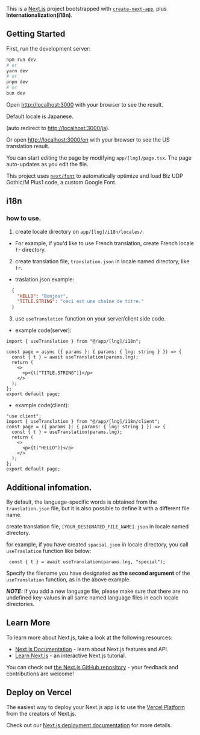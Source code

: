 This is a [Next.js](https://nextjs.org/) project bootstrapped with [`create-next-app`](https://github.com/vercel/next.js/tree/canary/packages/create-next-app), plus  **Internationalization(i18n)**.

## Getting Started

First, run the development server:

```bash
npm run dev
# or
yarn dev
# or
pnpm dev
# or
bun dev
```

Open [http://localhost:3000](http://localhost:3000) with your browser to see the result.

Default locale is Japanese.

(auto redirect to [http://localhost:3000/ja](http://localhost:3000/ja)).

Or open [http://localhost:3000/en](http://localhost:3000/en) with your browser to see the US translation result.

You can start editing the page by modifying `app/[lng]/page.tsx`. The page auto-updates as you edit the file.

This project uses [`next/font`](https://nextjs.org/docs/basic-features/font-optimization) to automatically optimize and load Biz UDP Gothic/M Plus1 code, a custom Google Font.

## i18n

### how to use.

1. create locale directory on `app/[lng]/i18n/locales/`.
- For example, if you'd like to use French translation, create French locale `fr` directory.
2. create translation file, `translation.json` in locale named directory, like `fr`.
- traslation.json example:
```json
  { 
    "HELLO": "Bonjour",
    "TITLE.STRING": "ceci est une chaîne de titre."
  }
```
3. use `useTranslation` function on your server/client side code.
  - example code(server):
```tsx
import { useTranslation } from "@/app/[lng]/i18n";

const page = async ({ params }: { params: { lng: string } }) => {
  const { t } = await useTranslation(params.lng);
  return (
    <>
      <p>{t("TITLE.STRING")}</p>   
    </>
  );
};
export default page;
```
  -  example code(client):
```tsx
"use client";
import { useTranslation } from "@/app/[lng]/i18n/client";
const page = ({ params }: { params: { lng: string } }) => {
  const { t } = useTranslation(params.lng);
  return (
    <>
      <p>{t("HELLO")}</p>   
    </>
  );
};
export default page;
```

## Additional infomation.

By default, the language-specific words is obtained from the `translation.json` file, but it is also possible to define it with a different file name.

create translation file, `[YOUR_DESIGNATED_FILE_NAME].json` in locale named directory.

for example, if you have created `spacial.json` in locale directory, you call `useTraslation` function like below:

```tsx
 const { t } = await useTranslation(params.lng, "special");
```

Specify the filename you have designated **as the second argument** of the `useTranslation` function, as in the above example.

***NOTE:*** If you add a new language file, please make sure that there are no undefined key-values in all same named language files in each locale directories.

## Learn More

To learn more about Next.js, take a look at the following resources:

- [Next.js Documentation](https://nextjs.org/docs) - learn about Next.js features and API.
- [Learn Next.js](https://nextjs.org/learn) - an interactive Next.js tutorial.

You can check out [the Next.js GitHub repository](https://github.com/vercel/next.js/) - your feedback and contributions are welcome!

## Deploy on Vercel

The easiest way to deploy your Next.js app is to use the [Vercel Platform](https://vercel.com/new?utm_medium=default-template&filter=next.js&utm_source=create-next-app&utm_campaign=create-next-app-readme) from the creators of Next.js.

Check out our [Next.js deployment documentation](https://nextjs.org/docs/deployment) for more details.
